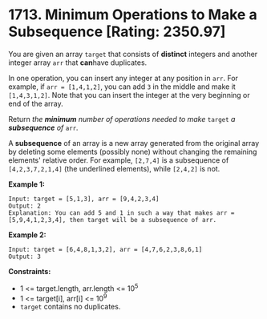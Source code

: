 # 1713. Minimum Operations to Make a Subsequence [Rating: 2350.97]

You are given an array `target` that consists of **distinct** integers and another integer array `arr` that **can**have duplicates.

In one operation, you can insert any integer at any position in `arr`. For example, if `arr = [1,4,1,2]`, you can add `3` in the middle and make it `[1,4,3,1,2]`. Note that you can insert the integer at the very beginning or end of the array.

Return *the **minimum** number of operations needed to make* `target` *a **subsequence** of* `arr`*.*

A **subsequence** of an array is a new array generated from the original array by deleting some elements (possibly none) without changing the remaining elements' relative order. For example, `[2,7,4]` is a subsequence of `[4,2,3,7,2,1,4]` (the underlined elements), while `[2,4,2]` is not.

 

**Example 1:**

```
Input: target = [5,1,3], arr = [9,4,2,3,4]
Output: 2
Explanation: You can add 5 and 1 in such a way that makes arr = [5,9,4,1,2,3,4], then target will be a subsequence of arr.
```

**Example 2:**

```
Input: target = [6,4,8,1,3,2], arr = [4,7,6,2,3,8,6,1]
Output: 3
```

 

**Constraints:**

- 1 <= target.length, arr.length <= 10<sup>5</sup>
- 1 <= target[i], arr[i] <= 10<sup>9</sup>
- `target` contains no duplicates.